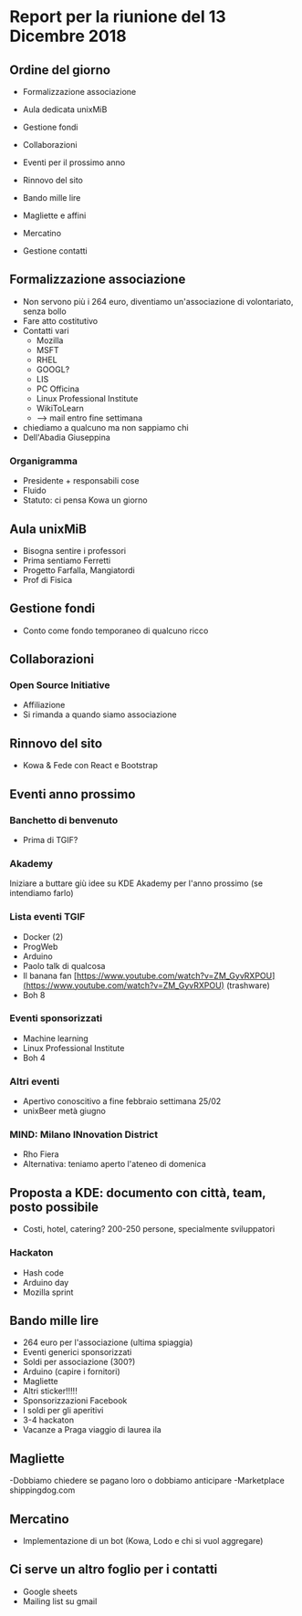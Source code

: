 # Report per la riunione del 13 Dicembre 2018

## Ordine del giorno

- Formalizzazione associazione

- Aula dedicata unixMiB
- Gestione fondi
- Collaborazioni
- Eventi per il prossimo anno
- Rinnovo del sito
- Bando mille lire
- Magliette e affini
- Mercatino
- Gestione contatti

## Formalizzazione associazione

- Non servono più i 264 euro, diventiamo un'associazione di volontariato, senza bollo
- Fare atto costitutivo
- Contatti vari
  - Mozilla
  - MSFT
  - RHEL
  - GOOGL?
  - LIS
  - PC Officina
  - Linux Professional Institute
  - WikiToLearn
  - --> mail entro fine settimana
- chiediamo a qualcuno ma non sappiamo chi
- Dell'Abadia Giuseppina

### Organigramma

- Presidente + responsabili cose
- Fluido
- Statuto: ci pensa Kowa un giorno

## Aula unixMiB

- Bisogna sentire i professori
- Prima sentiamo Ferretti
- Progetto Farfalla, Mangiatordi
- Prof di Fisica

## Gestione fondi

- Conto come fondo temporaneo di qualcuno ricco

## Collaborazioni

### Open Source Initiative

- Affiliazione
- Si rimanda a quando siamo associazione

## Rinnovo del sito

- Kowa & Fede con React e Bootstrap

## Eventi anno prossimo

### Banchetto di benvenuto

- Prima di TGIF?

### Akademy

Iniziare a buttare giù idee su KDE Akademy per l'anno prossimo (se intendiamo farlo)

### Lista eventi TGIF

- Docker (2)
- ProgWeb
- Arduino
- Paolo talk di qualcosa
- Il banana fan [https://www.youtube.com/watch?v=ZM_GyvRXPOU](https://www.youtube.com/watch?v=ZM_GyvRXPOU) (trashware)
- Boh 8

### Eventi sponsorizzati

- Machine learning
- Linux Professional Institute
- Boh 4

### Altri eventi

- Apertivo conoscitivo a fine febbraio settimana 25/02
- unixBeer metà giugno

### MIND: Milano INnovation District

- Rho Fiera
- Alternativa: teniamo aperto l'ateneo di domenica

## Proposta a KDE: documento con città, team, posto possibile

- Costi, hotel, catering? 200-250 persone, specialmente sviluppatori

### Hackaton

- Hash code
- Arduino day
- Mozilla sprint

## Bando mille lire

- 264 euro per l'associazione (ultima spiaggia)
- Eventi generici sponsorizzati
- Soldi per associazione (300?)
- Arduino (capire i fornitori)
- Magliette
- Altri sticker!!!!!
- Sponsorizzazioni Facebook
- I soldi per gli aperitivi
- 3-4 hackaton
- Vacanze a Praga viaggio di laurea ila

## Magliette

-Dobbiamo chiedere se pagano loro o dobbiamo anticipare
-Marketplace shippingdog.com

## Mercatino

- Implementazione di un bot (Kowa, Lodo e chi si vuol aggregare)

## Ci serve un altro foglio per i contatti

- Google sheets
- Mailing list su gmail
